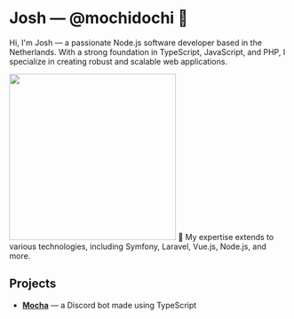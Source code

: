 # Josh &mdash; @mochidochi 📌

Hi, I'm Josh &mdash; a passionate Node.js software developer based in the Netherlands. With a strong foundation in TypeScript, JavaScript, and PHP, I specialize in creating robust and scalable web applications. 

<img src="https://media0.giphy.com/media/bgu2GvmWzB7msNmevT/giphy.gif" width="300">
🌱 My expertise extends to various technologies, including Symfony, Laravel, Vue.js, Node.js, and more. 

## Projects

- **[Mocha](https://github.com/mochidochi/Chocolate)** &mdash; a Discord bot made using TypeScript
